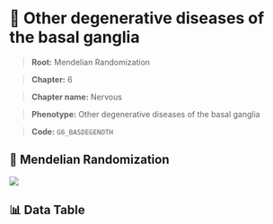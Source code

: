 # 🧪 Other degenerative diseases of the basal ganglia

> **Root:** Mendelian Randomization

> **Chapter:** 6  

> **Chapter name:** Nervous

> **Phenotype:** Other degenerative diseases of the basal ganglia  

> **Code:** `G6_BASDEGENOTH`

## 🧬 Mendelian Randomization  

<img src="/MR/Figures/Forward/G6_BASDEGENOTH.png"/>

## 📊 Data Table

<CsvTableMRF src="/MR/Data/Forward/G6_BASDEGENOTH.csv"/>
